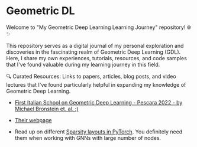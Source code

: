 # Geometric DL

Welcome to "My Geometric Deep Learning Learning Journey" repository! 🌐✨

This repository serves as a digital journal of my personal exploration and discoveries in the fascinating realm of Geometric Deep Learning (GDL). Here, I share my own experiences, tutorials, resources, and code samples that I've found valuable during my learning journey in this field.

🔍 Curated Resources: Links to papers, articles, blog posts, and video lectures that I've found particularly helpful in expanding my knowledge of Geometric Deep Learning.
- [First Italian School on Geometric Deep Learning - Pescara 2022 - by Michael Bronstein et. al. :)](https://www.youtube.com/playlist?list=PLn2-dEmQeTfRQXLKf9Fmlk3HmReGg3YZZ)
- [Their webpage](https://www.sci.unich.it/geodeep2022/#home)

- Read up on different [Sparsity layouts in PyTorch](https://pytorch.org/docs/stable/sparse.html#sparse-coo-docs). You definitely need them when working with GNNs with large number of nodes.
